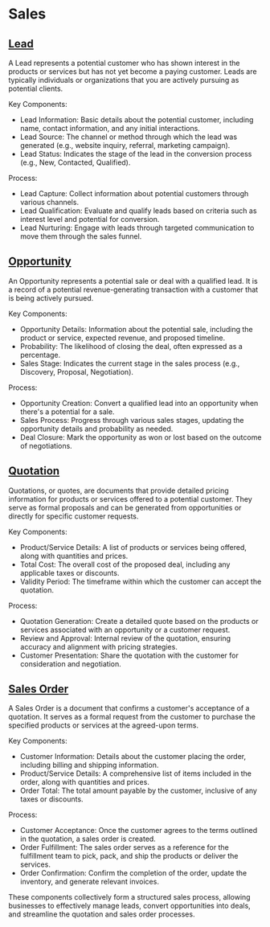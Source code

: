 # Sales

## [Lead](lead)

A Lead represents a potential customer who has shown interest in the products or services but has not yet become a paying customer. Leads are typically individuals or organizations that you are actively pursuing as potential clients.

Key Components:

* Lead Information: Basic details about the potential customer, including name, contact information, and any initial interactions.
* Lead Source: The channel or method through which the lead was generated (e.g., website inquiry, referral, marketing campaign).
* Lead Status: Indicates the stage of the lead in the conversion process (e.g., New, Contacted, Qualified).

Process:

* Lead Capture: Collect information about potential customers through various channels.
* Lead Qualification: Evaluate and qualify leads based on criteria such as interest level and potential for conversion.
* Lead Nurturing: Engage with leads through targeted communication to move them through the sales funnel.

## [Opportunity](opportunity)

An Opportunity represents a potential sale or deal with a qualified lead. It is a record of a potential revenue-generating transaction with a customer that is being actively pursued.

Key Components:

* Opportunity Details: Information about the potential sale, including the product or service, expected revenue, and proposed timeline.
* Probability: The likelihood of closing the deal, often expressed as a percentage.
* Sales Stage: Indicates the current stage in the sales process (e.g., Discovery, Proposal, Negotiation).

Process:

* Opportunity Creation: Convert a qualified lead into an opportunity when there's a potential for a sale.
* Sales Process: Progress through various sales stages, updating the opportunity details and probability as needed.
* Deal Closure: Mark the opportunity as won or lost based on the outcome of negotiations.

## [Quotation](quotation)

Quotations, or quotes, are documents that provide detailed pricing information for products or services offered to a potential customer. They serve as formal proposals and can be generated from opportunities or directly for specific customer requests.

Key Components:

* Product/Service Details: A list of products or services being offered, along with quantities and prices.
* Total Cost: The overall cost of the proposed deal, including any applicable taxes or discounts.
* Validity Period: The timeframe within which the customer can accept the quotation.

Process:

* Quotation Generation: Create a detailed quote based on the products or services associated with an opportunity or a customer request.
* Review and Approval: Internal review of the quotation, ensuring accuracy and alignment with pricing strategies.
* Customer Presentation: Share the quotation with the customer for consideration and negotiation.

## [Sales Order](sales-order)

A Sales Order is a document that confirms a customer's acceptance of a quotation. It serves as a formal request from the customer to purchase the specified products or services at the agreed-upon terms.

Key Components:

* Customer Information: Details about the customer placing the order, including billing and shipping information.
* Product/Service Details: A comprehensive list of items included in the order, along with quantities and prices.
* Order Total: The total amount payable by the customer, inclusive of any taxes or discounts.

Process:

* Customer Acceptance: Once the customer agrees to the terms outlined in the quotation, a sales order is created.
* Order Fulfillment: The sales order serves as a reference for the fulfillment team to pick, pack, and ship the products or deliver the services.
* Order Confirmation: Confirm the completion of the order, update the inventory, and generate relevant invoices.

These components collectively form a structured sales process, allowing businesses to effectively manage leads, convert opportunities into deals, and streamline the quotation and sales order processes.